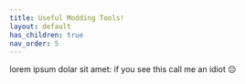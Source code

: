 ```yaml
---
title: Useful Modding Tools!
layout: default
has_children: true
nav_order: 5
---
```


lorem ipsum dolar sit amet: if you see this call me an idiot
😔
